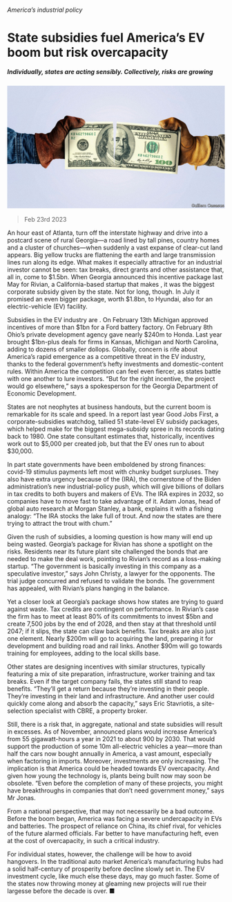 ###### America’s industrial policy

# State subsidies fuel America’s EV boom but risk overcapacity 

##### Individually, states are acting sensibly. Collectively, risks are growing 

![image](images/20230225_USD001.jpg) 

> Feb 23rd 2023 

An hour east of Atlanta, turn off the interstate highway and drive into a postcard scene of rural Georgia—a road lined by tall pines, country homes and a cluster of churches—when suddenly a vast expanse of clear-cut land appears. Big yellow trucks are flattening the earth and large transmission lines run along its edge. What makes it especially attractive for an industrial investor cannot be seen: tax breaks, direct grants and other assistance that, all in, come to $1.5bn. When Georgia announced this incentive package last May for Rivian, a California-based startup that makes , it was the biggest corporate subsidy given by the state. Not for long, though. In July it promised an even bigger package, worth $1.8bn, to Hyundai, also for an electric-vehicle (EV) facility.

Subsidies in the EV industry are . On February 13th Michigan approved incentives of more than $1bn for a Ford battery factory. On February 8th Ohio’s private development agency gave nearly $240m to Honda. Last year brought $1bn-plus deals for firms in Kansas, Michigan and North Carolina, adding to dozens of smaller dollops. Globally, concern is rife about America’s rapid emergence as a competitive threat in the EV industry, thanks to the federal government’s hefty investments and domestic-content rules. Within America the competition can feel even fiercer, as states battle with one another to lure investors. “But for the right incentive, the project would go elsewhere,” says a spokesperson for the Georgia Department of Economic Development.

States are not neophytes at business handouts, but the current boom is remarkable for its scale and speed. In a report last year Good Jobs First, a corporate-subsidies watchdog, tallied 51 state-level EV subsidy packages, which helped make for the biggest mega-subsidy spree in its records dating back to 1980. One state consultant estimates that, historically, incentives work out to $5,000 per created job, but that the EV ones run to about $30,000.

In part state governments have been emboldened by strong finances: covid-19 stimulus payments left most with chunky budget surpluses. They also have extra urgency because of the  (IRA), the cornerstone of the Biden administration’s new industrial-policy push, which will give billions of dollars in tax credits to both buyers and makers of EVs. The IRA expires in 2032, so companies have to move fast to take advantage of it. Adam Jonas, head of global auto research at Morgan Stanley, a bank, explains it with a fishing analogy: “The IRA stocks the lake full of trout. And now the states are there trying to attract the trout with chum.” 

Given the rush of subsidies, a looming question is how many will end up being wasted. Georgia’s package for Rivian has shone a spotlight on the risks. Residents near its future plant site challenged the bonds that are needed to make the deal work, pointing to Rivian’s record as a loss-making startup. “The government is basically investing in this company as a speculative investor,” says John Christy, a lawyer for the opponents. The trial judge concurred and refused to validate the bonds. The government has appealed, with Rivian’s plans hanging in the balance.

Yet a closer look at Georgia’s package shows how states are trying to guard against waste. Tax credits are contingent on performance. In Rivian’s case the firm has to meet at least 80% of its commitments to invest $5bn and create 7,500 jobs by the end of 2028, and then stay at that threshold until 2047; if it slips, the state can claw back benefits. Tax breaks are also just one element. Nearly $200m will go to acquiring the land, preparing it for development and building road and rail links. Another $90m will go towards training for employees, adding to the local skills base.

Other states are designing incentives with similar structures, typically featuring a mix of site preparation, infrastructure, worker training and tax breaks. Even if the target company fails, the states still stand to reap benefits. “They’ll get a return because they’re investing in their people. They’re investing in their land and infrastructure. And another user could quickly come along and absorb the capacity,” says Eric Stavriotis, a site-selection specialist with CBRE, a property broker.

Still, there is a risk that, in aggregate, national and state subsidies will result in excesses. As of November, announced plans would increase America’s  from 55 gigawatt-hours a year in 2021 to about 900 by 2030. That would support the production of some 10m all-electric vehicles a year—more than half the cars now bought annually in America, a vast amount, especially when factoring in imports. Moreover, investments are only increasing. The implication is that America could be headed towards EV overcapacity. And given how young the technology is, plants being built now may soon be obsolete. “Even before the completion of many of these projects, you might have breakthroughs in companies that don’t need government money,” says Mr Jonas.

From a national perspective, that may not necessarily be a bad outcome. Before the boom began, America was facing a severe undercapacity in EVs and batteries. The prospect of reliance on China, its chief rival, for vehicles of the future alarmed officials. Far better to have manufacturing heft, even at the cost of overcapacity, in such a critical industry.

For individual states, however, the challenge will be how to avoid hangovers. In the traditional auto market America’s manufacturing hubs had a solid half-century of prosperity before decline slowly set in. The EV investment cycle, like much else these days, may go much faster. Some of the states now throwing money at gleaming new projects will rue their largesse before the decade is over. ■


